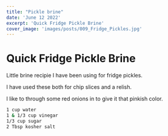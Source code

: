 ```yaml
---
title: "Pickle brine"
date: 'June 12 2022'
excerpt: 'Quick Fridge Pickle Brine'
cover_image: 'images/posts/009_Fridge_Pickles.jpg'
---
```


# Quick Fridge Pickle Brine

Little brine recipie I have been using for fridge pickles.

I have used these both for chip slices and a relish. 

I like to through some red onions in to give it that pinkish color. 

```bash
1 cup water
1 & 1/3 cup vinegar
1/3 cup sugar
2 Tbsp kosher salt
```
